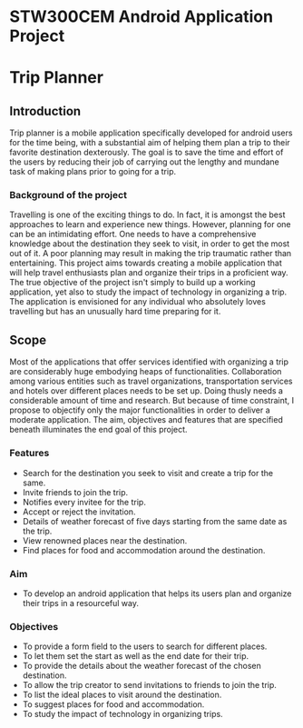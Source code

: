 # STW300CEM Android Application Project

# Trip Planner

## Introduction
Trip planner is a mobile application specifically developed for android users for the time being, with a substantial aim of helping them plan a trip to their favorite destination dexterously. The goal is to save the time and effort of the users by reducing their job of carrying out the lengthy and mundane task of making plans prior to going for a trip.

### Background of the project
Travelling is one of the exciting things to do. In fact, it is amongst the best approaches to learn and experience new things. However, planning for one can be an intimidating effort. One needs to have a comprehensive knowledge about the destination they seek to visit, in order to get the most out of it. A poor planning may result in making the trip traumatic rather than entertaining. This project aims towards creating a mobile application that will help travel enthusiasts plan and organize their trips in a proficient way.  The true objective of the project isn't simply to build up a working application, yet also to study the impact of technology in organizing a trip.
The application is envisioned for any individual who absolutely loves travelling but has an unusually hard time preparing for it.

## Scope
Most of the applications that offer services identified with organizing a trip are considerably huge embodying heaps of functionalities. Collaboration among various entities such as travel organizations, transportation services and hotels over different places needs to be set up. Doing thusly needs a considerable amount of time and research. But because of time constraint, I propose to objectify only the major functionalities in order to deliver a moderate application. The aim, objectives and features that are specified beneath illuminates the end goal of this project. 

### Features
- Search for the destination you seek to visit and create a trip for the same.
- Invite friends to join the trip.
-	Notifies every invitee for the trip.
-	Accept or reject the invitation.
-	Details of weather forecast of five days starting from the same date as the trip.
-	View renowned places near the destination.
-	Find places for food and accommodation around the destination. 


### Aim
-	To develop an android application that helps its users plan and organize their trips in a resourceful way.

### Objectives
-	To provide a form field to the users to search for different places.
-	To let them set the start as well as the end date for their trip.
-	To provide the details about the weather forecast of the chosen destination.
-	To allow the trip creator to send invitations to friends to join the trip.
-	To list the ideal places to visit around the destination.
-	To suggest places for food and accommodation.
-	To study the impact of technology in organizing trips.


